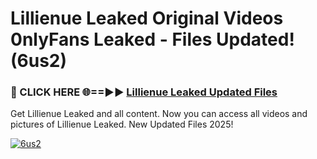 # Lillienue Leaked Original Videos 0nlyFans Leaked - Files Updated! (6us2)

<h3>🔴 CLICK HERE 🌐==►► <a href="https://tinyurl.com/3hn5wdd3" rel="nofollow">Lillienue Leaked Updated Files</a></h3>

Get Lillienue Leaked and all content. Now you can access all videos and pictures of Lillienue Leaked. New Updated Files 2025!

[![6us2](https://i.imgur.com/4HnBqBT.gif)](https://tinyurl.com/3hn5wdd3)
